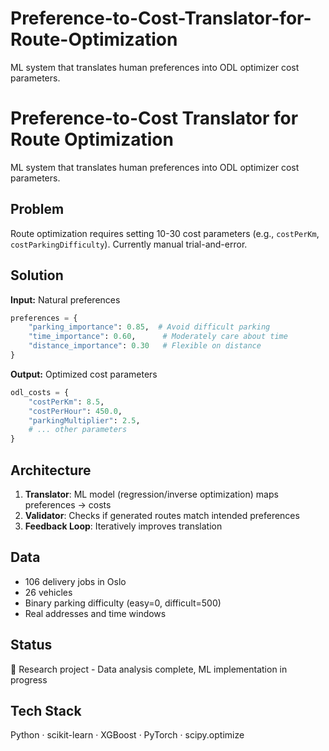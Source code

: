 # Preference-to-Cost-Translator-for-Route-Optimization
ML system that translates human preferences into ODL optimizer cost parameters.

# Preference-to-Cost Translator for Route Optimization

ML system that translates human preferences into ODL optimizer cost parameters.

## Problem

Route optimization requires setting 10-30 cost parameters (e.g., `costPerKm`, `costParkingDifficulty`). Currently manual trial-and-error. 

## Solution

**Input:** Natural preferences
```python
preferences = {
    "parking_importance": 0.85,  # Avoid difficult parking
    "time_importance": 0.60,      # Moderately care about time
    "distance_importance": 0.30   # Flexible on distance
}
```

**Output:** Optimized cost parameters
```python
odl_costs = {
    "costPerKm": 8.5,
    "costPerHour": 450.0,
    "parkingMultiplier": 2.5,
    # ... other parameters
}
```

## Architecture

1. **Translator**: ML model (regression/inverse optimization) maps preferences → costs
2. **Validator**: Checks if generated routes match intended preferences  
3. **Feedback Loop**: Iteratively improves translation

## Data

- 106 delivery jobs in Oslo
- 26 vehicles
- Binary parking difficulty (easy=0, difficult=500)
- Real addresses and time windows

## Status

🚧 Research project - Data analysis complete, ML implementation in progress

## Tech Stack

Python · scikit-learn · XGBoost · PyTorch · scipy.optimize

